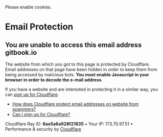 Please enable cookies.

Email Protection
================

<span data-translate="unable_to_access">You are unable to access this email address</span> gitbook.io
-----------------------------------------------------------------------------------------------------

The website from which you got to this page is protected by Cloudflare. Email addresses on that page have been hidden in order to keep them from being accessed by malicious bots. **You must enable Javascript in your browser in order to decode the e-mail address**.

If you have a website and are interested in protecting it in a similar way, you can [sign up for Cloudflare](https://www.cloudflare.com/sign-up?utm_source=email_protection).

-   <a href="https://support.cloudflare.com/hc/en-us/articles/200170016-What-is-Email-Address-Obfuscation-" class="modal-link-faq">How does Cloudflare protect email addresses on website from spammers?</a>
-   <a href="https://support.cloudflare.com/hc/en-us/categories/200275218-Getting-Started" class="modal-link-faq">Can I sign up for Cloudflare?</a>

<span class="cf-footer-item sm:block sm:mb-1">Cloudflare Ray ID: **6ae5a6a928f21835**</span> <span class="cf-footer-separator sm:hidden">•</span> <span class="cf-footer-item sm:block sm:mb-1">Your IP: 173.70.97.51</span> <span class="cf-footer-separator sm:hidden">•</span> <span class="cf-footer-item sm:block sm:mb-1">Performance & security by <a href="https://www.cloudflare.com/5xx-error-landing" id="brand_link">Cloudflare</a></span>
